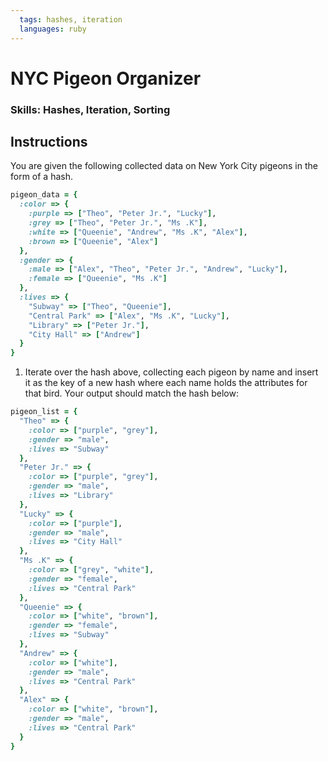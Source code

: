 ```yaml
---
  tags: hashes, iteration
  languages: ruby
---
```


# NYC Pigeon Organizer

### Skills: Hashes, Iteration, Sorting

## Instructions

You are given the following collected data on New York City pigeons in the form of a hash.

```ruby
pigeon_data = {
  :color => {
    :purple => ["Theo", "Peter Jr.", "Lucky"],
    :grey => ["Theo", "Peter Jr.", "Ms .K"],
    :white => ["Queenie", "Andrew", "Ms .K", "Alex"],
    :brown => ["Queenie", "Alex"]
  },
  :gender => {
    :male => ["Alex", "Theo", "Peter Jr.", "Andrew", "Lucky"],
    :female => ["Queenie", "Ms .K"]
  },
  :lives => {
    "Subway" => ["Theo", "Queenie"],
    "Central Park" => ["Alex", "Ms .K", "Lucky"],
    "Library" => ["Peter Jr."],
    "City Hall" => ["Andrew"]
  }
}
```

1. Iterate over the hash above, collecting each pigeon by name and insert it
as the key of a new hash where each name holds the attributes for that bird. 
Your output should match the hash below:

```ruby
pigeon_list = {
  "Theo" => {
    :color => ["purple", "grey"],
    :gender => "male",
    :lives => "Subway"
  },
  "Peter Jr." => {
    :color => ["purple", "grey"],
    :gender => "male",
    :lives => "Library"
  },
  "Lucky" => {
    :color => ["purple"],
    :gender => "male",
    :lives => "City Hall"
  },
  "Ms .K" => {
    :color => ["grey", "white"],
    :gender => "female",
    :lives => "Central Park"
  },
  "Queenie" => {
    :color => ["white", "brown"],
    :gender => "female",
    :lives => "Subway"
  },
  "Andrew" => {
    :color => ["white"],
    :gender => "male",
    :lives => "Central Park"
  },
  "Alex" => {
    :color => ["white", "brown"],
    :gender => "male",
    :lives => "Central Park"
  }
}
```